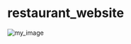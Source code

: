 # restaurant_website
![my_image](https://github.com/user-attachments/assets/f9ddfc93-7023-4930-904b-23393eda40ce)
